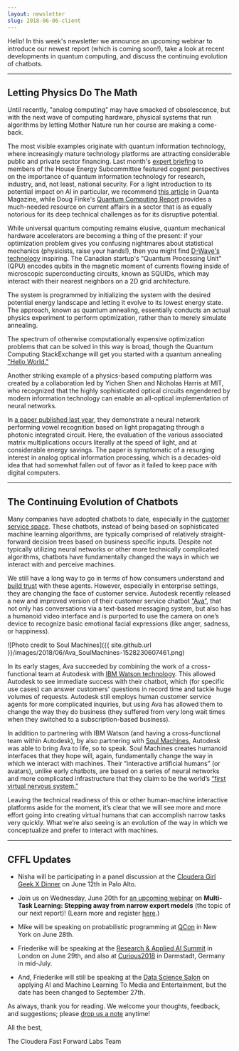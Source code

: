 ```yaml
---
layout: newsletter
slug: 2018-06-06-client
---
```


Hello!  In this week's newsletter we announce an upcoming webinar to introduce our newest report (which is coming soon!), take a look at recent developments in quantum computing, and discuss the continuing evolution of chatbots.

---

## Letting Physics Do The Math

Until recently, "analog computing" may have smacked of obsolescence, but with the next wave of computing hardware, physical systems that run algorithms by letting Mother Nature run her course are making a come-back. 

The most visible examples originate with quantum information technology, where increasingly mature technology platforms are attracting considerable public and private sector financing. Last month's [expert briefing](https://energycommerce.house.gov/hearings/disrupter-series-quantum-computing/) to members of the House Energy Subcommittee featured cogent perspectives on the importance of quantum information technology for research, industry, and, not least, national security. For a light introduction to its potential impact on AI in particular, we recommend [this article](https://www.quantamagazine.org/job-one-for-quantum-computers-boost-artificial-intelligence-20180129/) in Quanta Magazine, while Doug Finke's [Quantum Computing Report](https://quantumcomputingreport.com/) provides a much-needed resource on current affairs in a sector that is as equally notorious for its deep technical challenges as for its disruptive potential. 

While universal quantum computing remains elusive, quantum mechanical hardware accelerators are becoming a thing of the present: if your optimization problem gives you confusing nightmares about statistical mechanics (physicists, raise your hands!), then you might find [D-Wave's technology](https://www.dwavesys.com/home) inspiring. The Canadian startup's "Quantum Processing Unit" (QPU) encodes qubits in the magnetic moment of currents flowing inside of microscopic superconducting circuits, known as SQUIDs, which may interact with their nearest neighbors on a 2D grid architecture. 

The system is programmed by initializing the system with the desired potential energy landscape and letting it evolve to its lowest energy state. The approach, known as quantum annealing, essentially conducts an actual physics experiment to perform optimization, rather than to merely simulate annealing. 

The spectrum of otherwise computationally expensive optimization problems that can be solved in this way is broad, though the Quantum Computing StackExchange will get you started with a quantum annealing ["Hello World."](https://quantumcomputing.stackexchange.com/questions/1451/how-do-you-write-a-simple-program-for-a-d-wave-device) 

Another striking example of a physics-based computing platform was created by a collaboration led by Yichen Shen and Nicholas Harris at MIT, who recognized that the highly sophisticated optical circuits engendered by modern information technology can enable an all-optical implementation of neural networks. 

In [a paper published last year](https://www.nature.com/articles/nphoton.2017.93), they demonstrate a neural network performing vowel recognition based on light propagating through a photonic integrated circuit. Here, the evaluation of the various associated matrix multiplications occurs literally at the speed of light, and at considerable energy savings. The paper is symptomatic of a resurging interest in analog optical information processing, which is a decades-old idea that had somewhat fallen out of favor as it failed to keep pace with digital computers.

---

## The Continuing Evolution of Chatbots

Many companies have adopted chatbots to date, especially in the [customer service space](https://medium.com/the-mission/10-real-examples-how-brands-are-using-chatbot-for-customer-service-4fbb5e4617f3).  These chatbots, instead of being based on sophisticated machine learning algorithms, are typically comprised of relatively straight-forward decision trees based on business specific inputs.  Despite not typically utilizing neural networks or other more technically complicated algorithms, chatbots have fundamentally changed the ways in which we interact with and perceive machines.  

We still have a long way to go in terms of how consumers understand and [build trust](https://techcrunch.com/2018/05/24/family-claims-their-echo-sent-a-private-conversation-to-a-random-contact/) with these agents.  However, especially in enterprise settings, they are changing the face of customer service.  Autodesk recently released a new and improved version of their customer service chatbot [“Ava”](https://venturebeat.com/2018/05/18/how-autodesks-assistant-ava-attempts-to-avoid-uncanny-valley/), that not only has conversations via a text-based messaging system, but also has a humanoid video interface and is purported to use the camera on one’s device to recognize basic emotional facial expressions (like anger, sadness, or happiness).  

![Photo credit to Soul Machines]({{ site.github.url }}/images/2018/06/Ava_SoulMachines-1528230607461.png)

In its early stages, Ava succeeded by combining the work of a cross-functional team at Autodesk with [IBM Watson technology](https://www.ibm.com/watson/how-to-build-a-chatbot/).  This allowed Autodesk to see immediate success with their chatbot, which (for specific use cases) can answer customers' questions in record time and tackle huge volumes of requests.  Autodesk still employs human customer service agents for more complicated inquiries, but using Ava has allowed them to change the way they do business (they suffered from very long wait times when they switched to a subscription-based business).

In addition to partnering with IBM Watson (and having a cross-functional team within Autodesk), by also partnering with [Soul Machines](https://www.soulmachines.com/), Autodesk was able to bring Ava to life, so to speak.  Soul Machines creates humanoid interfaces that they hope will, again, fundamentally change the way in which we interact with machines.  Their “interactive artificial humans” (or avatars), unlike early chatbots, are based on a series of neural networks and more complicated infrastructure that they claim to be the world’s [“first virtual nervous system.”](https://www.soulmachines.com/news/2018/4/30/blog-were-humanizing-artificial-intelligence)  

Leaving the technical readiness of this or other human-machine interactive platforms aside for the moment, it’s clear that we will see more and more effort going into creating virtual humans that can accomplish narrow tasks very quickly.  What we’re also seeing is an evolution of the way in which we conceptualize and prefer to interact with machines.  

---

## CFFL Updates

* Nisha will be participating in a panel discussion at the [Cloudera Girl Geek X Dinner](https://www.eventbrite.com/e/cloudera-girl-geek-x-dinner-panel-discussion-registration-46548406537) on June 12th in Palo Alto.

* Join us on Wednesday, June 20th for [an upcoming webinar](https://info.cloudera.com/LP=2027?elq_id=CCLOU000007199414) on **Multi-Task Learning: Stepping away from narrow expert models** (the topic of our next report)!  (Learn more and register [here](https://info.cloudera.com/LP=2027?elq_id=CCLOU000007199414).)

* Mike will be speaking on probabilistic programming at [QCon](https://qconnewyork.com/ny2018/presentation/modern-cs-presentation-1) in New York on June 28th.

* Friederike will be speaking at the [Research & Applied AI Summit](https://raais.co/) in London on June 29th, and also at [Curious2018](https://curious2018.com/) in Darmstadt, Germany in mid-July.

* And, Friederike will still be speaking at the [Data Science Salon](https://datascience.salon/ny9-18/) on applying AI and Machine Learning To Media and Entertainment, but the date has been changed to September 27th.


As always, thank you for reading. We welcome your thoughts, feedback, and suggestions; please [drop us a note](mailto:subscribers@fastforwardlabs.com) anytime!

All the best,

The Cloudera Fast Forward Labs Team

